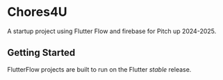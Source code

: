 # Chores4U

A startup project using Flutter Flow and firebase for Pitch up 2024-2025.

## Getting Started

FlutterFlow projects are built to run on the Flutter _stable_ release.
